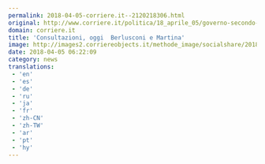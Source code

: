 ```yaml
---
permalink: 2018-04-05-corriere.it--2120218306.html
original: http://www.corriere.it/politica/18_aprile_05/governo-secondo-giorno-consultazioni-quirinale-5bf59472-388f-11e8-88e7-5b815ecb2975.shtml
domain: corriere.it
title: 'Consultazioni, oggi  Berlusconi e Martina'
image: http://images2.corriereobjects.it/methode_image/socialshare/2018/04/05/b8c12854-3891-11e8-88e7-5b815ecb2975.jpg
date: 2018-04-05 06:22:09
category: news
translations: 
 - 'en'
 - 'es'
 - 'de'
 - 'ru'
 - 'ja'
 - 'fr'
 - 'zh-CN'
 - 'zh-TW'
 - 'ar'
 - 'pt'
 - 'hy'
---
```


